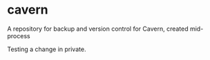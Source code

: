 # cavern

A repository for backup and version control for Cavern, created mid-process

Testing a change in private.
